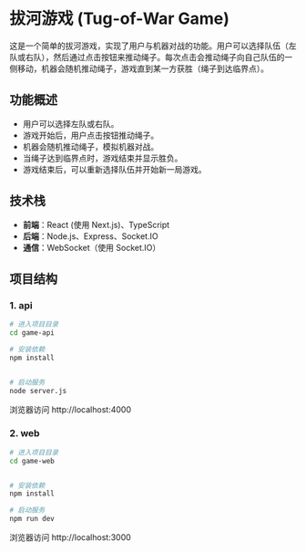 # 拔河游戏 (Tug-of-War Game)

这是一个简单的拔河游戏，实现了用户与机器对战的功能。用户可以选择队伍（左队或右队），然后通过点击按钮来推动绳子。每次点击会推动绳子向自己队伍的一侧移动，机器会随机推动绳子，游戏直到某一方获胜（绳子到达临界点）。

## 功能概述

- 用户可以选择左队或右队。
- 游戏开始后，用户点击按钮推动绳子。
- 机器会随机推动绳子，模拟机器对战。
- 当绳子达到临界点时，游戏结束并显示胜负。
- 游戏结束后，可以重新选择队伍并开始新一局游戏。

## 技术栈

- **前端**：React (使用 Next.js)、TypeScript
- **后端**：Node.js、Express、Socket.IO
- **通信**：WebSocket（使用 Socket.IO）

## 项目结构

### 1. api

```bash
# 进入项目目录
cd game-api

# 安装依赖
npm install


# 启动服务
node server.js
```

浏览器访问 http://localhost:4000

### 2. web

```bash
# 进入项目目录
cd game-web


# 安装依赖
npm install

# 启动服务
npm run dev
```
浏览器访问 http://localhost:3000




